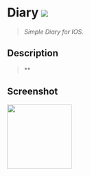 # Diary <img src="https://img.shields.io/badge/SWIFT-5.5-lightgrey?style=flat-square&logo=Swift&logoColor=white"/></a>
>*Simple Diary for IOS.*
<!--구분-->
Description
---
>**
<!--구분-->
Screenshot 
---
<img src="https://user-images.githubusercontent.com/42035944/146676991-84c2e9a8-bc94-4b22-bfa0-e03ed54351d9.png"  width="150">


